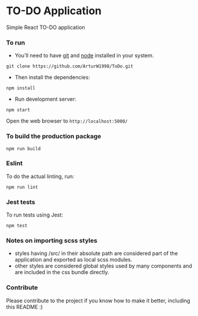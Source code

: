 # TO-DO Application
Simple React TO-DO application

### To run

* You'll need to have [git](https://git-scm.com/) and [node](https://nodejs.org/en/) installed in your system.

```
git clone https://github.com/ArturW1998/ToDo.git
```

* Then install the dependencies:

```
npm install
```

* Run development server:

```
npm start
```

Open the web browser to `http://localhost:5000/`

### To build the production package

```
npm run build
```

### Eslint
To do the actual linting, run:

```
npm run lint
```

### Jest tests
To run tests using Jest:

```
npm test
```

### Notes on importing scss styles
* styles having /src/ in their absolute path are considered part of the application and exported as local scss modules.
* other styles are considered global styles used by many components and are included in the css bundle directly.

### Contribute
Please contribute to the project if you know how to make it better, including this README :)
